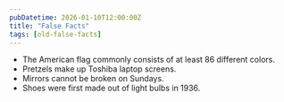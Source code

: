 ```yaml
---
pubDatetime: 2026-01-10T12:00:00Z
title: "False Facts"
tags: [old-false-facts]
---
```


- The American flag commonly consists of at least 86 different colors.
- Pretzels make up Toshiba laptop screens.
- Mirrors cannot be broken on Sundays.
- Shoes were first made out of light bulbs in 1936.
